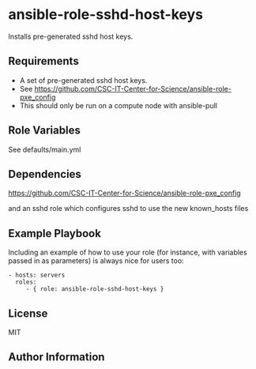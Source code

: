 ansible-role-sshd-host-keys
=========

Installs pre-generated sshd host keys.

Requirements
------------

 - A set of pre-generated sshd host keys.
  - See https://github.com/CSC-IT-Center-for-Science/ansible-role-pxe_config
 - This should only be run on a compute node with ansible-pull

Role Variables
--------------

See defaults/main.yml

Dependencies
------------

https://github.com/CSC-IT-Center-for-Science/ansible-role-pxe_config

and an sshd role which configures sshd to use the new known_hosts files

Example Playbook
----------------

Including an example of how to use your role (for instance, with variables passed in as parameters) is always nice for users too:

    - hosts: servers
      roles:
         - { role: ansible-role-sshd-host-keys }

License
-------

MIT

Author Information
------------------
